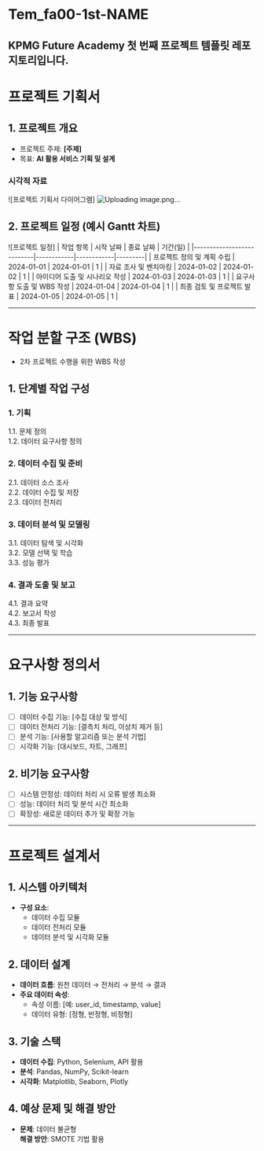 # Tem_fa00-1st-NAME
KPMG Future Academy 첫 번째 프로젝트 템플릿 레포지토리입니다.
-------------------

# 프로젝트 기획서

## 1. 프로젝트 개요
- 프로젝트 주제: **[주제]**
- 목표: **AI 활용 서비스 기획 및 설계**
  
### 시각적 자료
![프로젝트 기획서 다이어그램] ![Uploading image.png…](https://github.com/user-attachments/assets/06d3c48f-e8ff-46b4-afd2-2206c57a7099)



## 2. 프로젝트 일정 (예시 Gantt 차트)
![프로젝트 일정]
| 작업 항목                  | 시작 날짜   | 종료 날짜   | 기간(일) |
|---------------------------|------------|------------|---------|
| 프로젝트 정의 및 계획 수립  | 2024-01-01 | 2024-01-01 | 1       |
| 자료 조사 및 벤치마킹       | 2024-01-02 | 2024-01-02 | 1       |
| 아이디어 도출 및 시나리오 작성 | 2024-01-03 | 2024-01-03 | 1       |
| 요구사항 도출 및 WBS 작성   | 2024-01-04 | 2024-01-04 | 1       |
| 최종 검토 및 프로젝트 발표   | 2024-01-05 | 2024-01-05 | 1       |
 
  --------------------------

# 작업 분할 구조 (WBS)
- 2차 프로젝트 수행을 위한 WBS 작성

## 1. 단계별 작업 구성
### 1. 기획
1.1. 문제 정의  
1.2. 데이터 요구사항 정의

### 2. 데이터 수집 및 준비
2.1. 데이터 소스 조사  
2.2. 데이터 수집 및 저장  
2.3. 데이터 전처리

### 3. 데이터 분석 및 모델링
3.1. 데이터 탐색 및 시각화  
3.2. 모델 선택 및 학습  
3.3. 성능 평가  

### 4. 결과 도출 및 보고
4.1. 결과 요약  
4.2. 보고서 작성  
4.3. 최종 발표

  ------------------------------

# 요구사항 정의서

## 1. 기능 요구사항
- [ ] 데이터 수집 기능: [수집 대상 및 방식]
- [ ] 데이터 전처리 기능: [결측치 처리, 이상치 제거 등]
- [ ] 분석 기능: [사용할 알고리즘 또는 분석 기법]
- [ ] 시각화 기능: [대시보드, 차트, 그래프]

## 2. 비기능 요구사항
- [ ] 시스템 안정성: 데이터 처리 시 오류 발생 최소화
- [ ] 성능: 데이터 처리 및 분석 시간 최소화
- [ ] 확장성: 새로운 데이터 추가 및 확장 가능

----------------------------

# 프로젝트 설계서

## 1. 시스템 아키텍처
- **구성 요소**:
  - 데이터 수집 모듈
  - 데이터 전처리 모듈
  - 데이터 분석 및 시각화 모듈

## 2. 데이터 설계
- **데이터 흐름**: 원천 데이터 → 전처리 → 분석 → 결과
- **주요 데이터 속성**:
  - 속성 이름: [예: user_id, timestamp, value]
  - 데이터 유형: [정형, 반정형, 비정형]

## 3. 기술 스택
- **데이터 수집**: Python, Selenium, API 활용
- **분석**: Pandas, NumPy, Scikit-learn
- **시각화**: Matplotlib, Seaborn, Plotly

## 4. 예상 문제 및 해결 방안
- **문제**: 데이터 불균형  
  **해결 방안**: SMOTE 기법 활용
